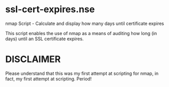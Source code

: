 # ssl-cert-expires.nse
nmap Script - Calculate and display how many days until certificate expires

This script enables the use of nmap as a means of auditing how long (in days) until an SSL certificate expires.

# DISCLAIMER
Please understand that this was my first attempt at scripting for nmap, in fact, my first attempt at scripting. Period!
